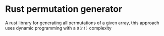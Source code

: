 # Rust permutation generator
A rust library for generating all permutations of a given array, this approach uses dynamic programming with a `O(n!)` complexity
